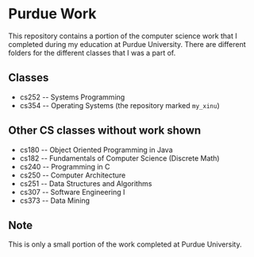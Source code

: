 # Purdue Work
This repository contains a portion of the computer science work that I completed during my education at Purdue University. There are 
different folders for the different classes that I was a part of.

## Classes
- cs252 -- Systems Programming
- cs354 -- Operating Systems (the repository marked `my_xinu`)

## Other CS classes without work shown
- cs180 -- Object Oriented Programming in Java
- cs182 -- Fundamentals of Computer Science (Discrete Math)
- cs240 -- Programming in C
- cs250 -- Computer Architecture
- cs251 -- Data Structures and Algorithms
- cs307 -- Software Engineering I
- cs373 -- Data Mining

## Note
This is only a small portion of the work completed at Purdue University. 

